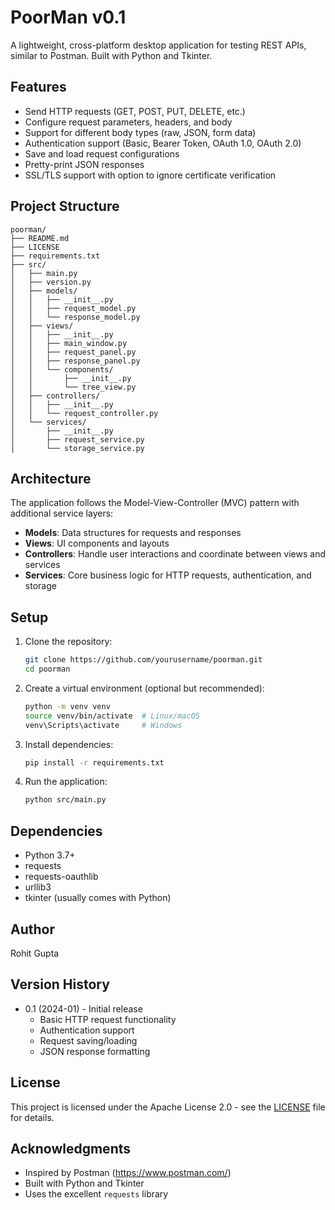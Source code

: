 # PoorMan v0.1

A lightweight, cross-platform desktop application for testing REST APIs, similar to Postman. Built with Python and Tkinter.

## Features

- Send HTTP requests (GET, POST, PUT, DELETE, etc.)
- Configure request parameters, headers, and body
- Support for different body types (raw, JSON, form data)
- Authentication support (Basic, Bearer Token, OAuth 1.0, OAuth 2.0)
- Save and load request configurations
- Pretty-print JSON responses
- SSL/TLS support with option to ignore certificate verification

## Project Structure

```
poorman/
├── README.md
├── LICENSE
├── requirements.txt
├── src/   
│   ├── main.py
│   ├── version.py
│   ├── models/
│   │   ├── __init__.py
│   │   ├── request_model.py
│   │   └── response_model.py
│   ├── views/
│   │   ├── __init__.py
│   │   ├── main_window.py
│   │   ├── request_panel.py
│   │   ├── response_panel.py
│   │   └── components/
│   │       ├── __init__.py
│   │       └── tree_view.py
│   ├── controllers/
│   │   ├── __init__.py
│   │   └── request_controller.py
│   └── services/
│       ├── __init__.py
│       ├── request_service.py
│       └── storage_service.py
```

## Architecture

The application follows the Model-View-Controller (MVC) pattern with additional service layers:

- **Models**: Data structures for requests and responses
- **Views**: UI components and layouts
- **Controllers**: Handle user interactions and coordinate between views and services
- **Services**: Core business logic for HTTP requests, authentication, and storage

## Setup

1. Clone the repository:
   ```bash
   git clone https://github.com/yourusername/poorman.git
   cd poorman
   ```

2. Create a virtual environment (optional but recommended):
   ```bash
   python -m venv venv
   source venv/bin/activate  # Linux/macOS
   venv\Scripts\activate     # Windows
   ```

3. Install dependencies:
   ```bash
   pip install -r requirements.txt
   ```

4. Run the application:
   ```bash
   python src/main.py
   ```

## Dependencies

- Python 3.7+
- requests
- requests-oauthlib
- urllib3
- tkinter (usually comes with Python)



## Author

Rohit Gupta

## Version History

- 0.1 (2024-01) - Initial release
  - Basic HTTP request functionality
  - Authentication support
  - Request saving/loading
  - JSON response formatting

## License

This project is licensed under the Apache License 2.0 - see the [LICENSE](LICENSE) file for details.

## Acknowledgments

- Inspired by Postman (https://www.postman.com/)
- Built with Python and Tkinter
- Uses the excellent `requests` library 